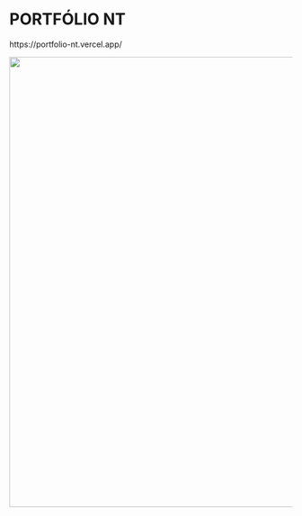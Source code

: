 # PORTFÓLIO NT 

<p><a>https://portfolio-nt.vercel.app/</a><p>

<div align="center">
<img src="https://github.com/nicolas-tavares/portfolio-nt/assets/138027100/ecb1af04-77a0-48ae-b40a-c945cffe1158" width="800px" />   
</div> 
